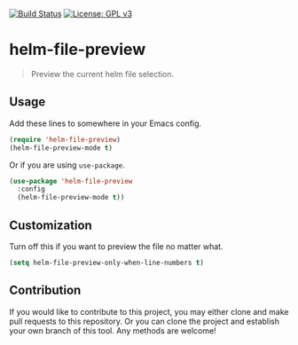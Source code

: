 [![Build Status](https://travis-ci.com/jcs090218/helm-file-preview.svg?branch=master)](https://travis-ci.com/jcs090218/helm-file-preview)
[![License: GPL v3](https://img.shields.io/badge/License-GPL%20v3-blue.svg)](https://www.gnu.org/licenses/gpl-3.0)


# helm-file-preview
> Preview the current helm file selection.

## Usage
Add these lines to somewhere in your Emacs config.
```el
(require 'helm-file-preview)
(helm-file-preview-mode t)
```
Or if you are using `use-package`.
```el
(use-package 'helm-file-preview
  :config
  (helm-file-preview-mode t))
```


## Customization
Turn off this if you want to preview the file no matter what.
```el
(setq helm-file-preview-only-when-line-numbers t)
```


## Contribution
If you would like to contribute to this project, you may either
clone and make pull requests to this repository. Or you can
clone the project and establish your own branch of this tool.
Any methods are welcome!
